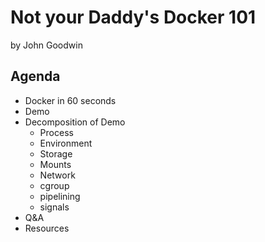 # Not your Daddy's Docker 101

by John Goodwin

## Agenda

- Docker in 60 seconds
- Demo
- Decomposition of Demo
  - Process
  - Environment
  - Storage
  - Mounts
  - Network
  - cgroup
  - pipelining
  - signals
- Q&A
- Resources

## 